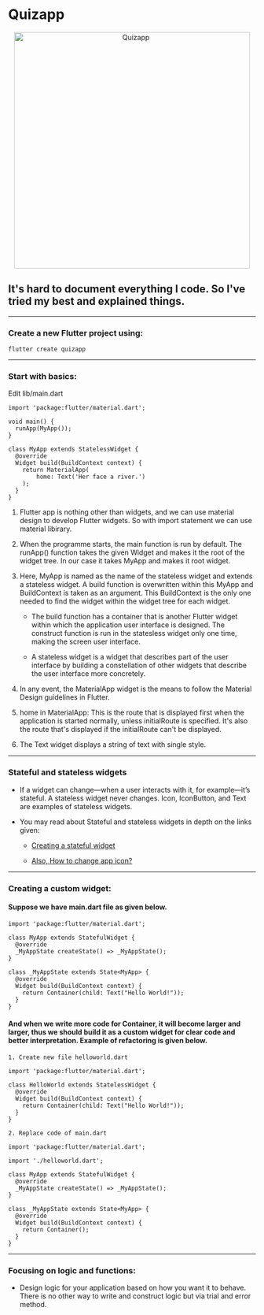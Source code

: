 # Quizapp

<p align="center">
  <img src="https://user-images.githubusercontent.com/47301282/119799380-a0de7600-bef9-11eb-8744-1e2099042f40.gif" alt="Quizapp" height="480px"/>
</p>

## It's hard to document everything I code. So I've tried my best and explained things.

---

### Create a new Flutter project using:

```
flutter create quizapp
```

---

### Start with basics:

Edit lib/main.dart

```
import 'package:flutter/material.dart';

void main() {
  runApp(MyApp());
}

class MyApp extends StatelessWidget {
  @override
  Widget build(BuildContext context) {
    return MaterialApp(
        home: Text('Her face a river.')
    );
  }
}
```

1. Flutter app is nothing other than widgets, and we can use material design to develop Flutter widgets. So with import statement we can use material libirary.

2. When the programme starts, the main function is run by default. The runApp() function takes the given Widget and makes it the root of the widget tree. In our case it takes MyApp and makes it root widget.

3. Here, MyApp is named as the name of the stateless widget and extends a stateless widget. A build function is overwritten within this MyApp and BuildContext is taken as an argument. This BuildContext is the only one needed to find the widget within the widget tree for each widget.

   - The build function has a container that is another Flutter widget within which the application user interface is designed. The construct function is run in the statesless widget only one time, making the screen user interface.

   - A stateless widget is a widget that describes part of the user interface by building a constellation of other widgets that describe the user interface more concretely.

4. In any event, the MaterialApp widget is the means to follow the Material Design guidelines in Flutter.

5. home in MaterialApp: This is the route that is displayed first when the application is started normally, unless initialRoute is specified. It's also the route that's displayed if the initialRoute can't be displayed.

6. The Text widget displays a string of text with single style.

---

### Stateful and stateless widgets

- If a widget can change—when a user interacts with it, for example—it’s stateful. A stateless widget never changes. Icon, IconButton, and Text are examples of stateless widgets.

- You may read about Stateful and stateless widgets in depth on the links given:

  - [Creating a stateful widget](https://flutter.dev/docs/development/ui/interactive#stateful-and-stateless-widgets)

  - [Also, How to change app icon?](https://pub.dev/packages/flutter_launcher_icons)

---

### Creating a custom widget:

#### Suppose we have main.dart file as given below.

```
import 'package:flutter/material.dart';

class MyApp extends StatefulWidget {
  @override
  _MyAppState createState() => _MyAppState();
}

class _MyAppState extends State<MyApp> {
  @override
  Widget build(BuildContext context) {
    return Container(child: Text("Hello World!"));
  }
}
```

#### And when we write more code for Container, it will become larger and larger, thus we should build it as a custom widget for clear code and better interpretation. Example of refactoring is given below.

`1. Create new file helloworld.dart`

```
import 'package:flutter/material.dart';

class HelloWorld extends StatelessWidget {
  @override
  Widget build(BuildContext context) {
    return Container(child: Text("Hello World!"));
  }
}
```

`2. Replace code of main.dart`

```
import 'package:flutter/material.dart';

import './helloworld.dart';

class MyApp extends StatefulWidget {
  @override
  _MyAppState createState() => _MyAppState();
}

class _MyAppState extends State<MyApp> {
  @override
  Widget build(BuildContext context) {
    return Container();
  }
}
```

---

### Focusing on logic and functions:

- Design logic for your application based on how you want it to behave. There is no other way to write and construct logic but via trial and error method.
